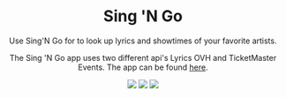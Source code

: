 <html>
  <head>
  </head>
  <body>
    <header>
      <h1 align="center"> Sing 'N Go</h1>
      <p align="center">Use Sing'N Go for to look up lyrics and showtimes of your favorite artists.</p>
    <header
    <main>
      <p>The Sing 'N Go app uses two different api's Lyrics OVH and TicketMaster Events. The app can be found <a href="https://blubagoo.github.io/singngo/" target="_blank">here</a>.
      </p>
      <img src="https://i.imgur.com/M14m6OQ.jpg">
      <img src="https://i.imgur.com/gbsO19U.jpg">
      <img src="https://i.imgur.com/9VTyEYd.jpg">
    </main>
    <footer>
    </footer>
  </body>
</html>
